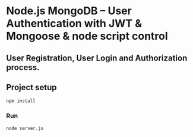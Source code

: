 # Node.js MongoDB – User Authentication with JWT & Mongoose & node script control

## User Registration, User Login and Authorization process.

## Project setup
```
npm install
```

### Run
```
node server.js
```
